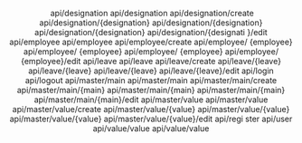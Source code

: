 <p align="center"><img src="">
api/designation
api/designation
api/designation/create
api/designation/{designation}
api/designation/{designation}
api/designation/{designation}
api/designation/{designati }/edit
api/employee
api/employee
api/employee/create
api/employee/ {employee}
api/employee/ {employee}
api/employee/ {employee}
api/employee/ {employee}/edit
api/leave
api/leave
api/leave/create
api/leave/{leave}
api/leave/{leave}
api/leave/{leave}
api/leave/{leave}/edit
api/login
api/logout
api/master/main
api/master/main
api/master/main/create
api/master/main/{main}
api/master/main/{main}
api/master/main/{main}
api/master/main/{main}/edit
api/master/value
api/master/value
api/master/value/create
api/master/value/{value}
api/master/value/{value}
api/master/value/{value}
api/master/value/{value}/edit
api/regi ster
api/user
api/value/value
api/value/value